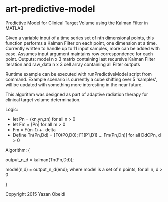 # art-predictive-model
Predictive Model for Clinical Target Volume using the Kalman Filter in MATLAB

Given a variable input of a time series set of nth dimensional points, this
function performs a Kalman Filter on each point, one dimension at a time.
Currently written to handle up to 11 input samples, more can be added with ease.
Assumes input argument maintains row correspondence for each point.
Outputs: model n x 3 matrix containing last recursive Kalman Filter
iteration and raw_data n x 3 cell array containing all Filter outputs

Runtime example can be executed with runPredictiveModel script from command.
Example scenario is currently a cube shifting over 5 'samples', will be updated
with something more interesting in the near future.

This algorithm was designed as part of adaptive radiation therapy for clinical
target volume determination. 

Logic:
* let Pn = (xn,yn,zn) for all n > 0
* let Fm = [Pn] for all m > 0
* Fm = F(m-1) +- delta
* Define Tn(Pn,Dd) = [F0(P0,D0); F1(P1,D1) ... Fm(Pn,Dn)] for all DdCPn, d > 0
  
Algorithm: {

  output_n_d = kalman(Tn(Pn,Dd));

  model(n,d) = output_n_d(end); where model is a set of n points, for all n, d > 0

}

Copyright 2015 Yazan Obeidi
